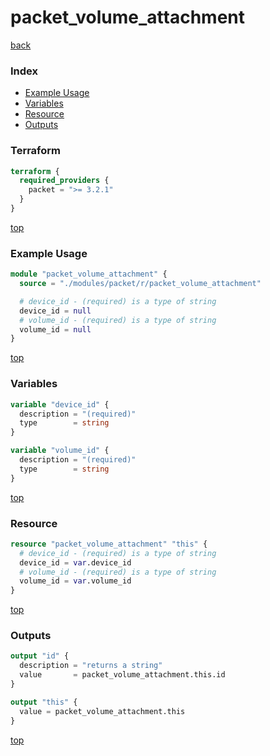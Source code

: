 # packet_volume_attachment

[back](../packet.md)

### Index

- [Example Usage](#example-usage)
- [Variables](#variables)
- [Resource](#resource)
- [Outputs](#outputs)

### Terraform

```terraform
terraform {
  required_providers {
    packet = ">= 3.2.1"
  }
}
```

[top](#index)

### Example Usage

```terraform
module "packet_volume_attachment" {
  source = "./modules/packet/r/packet_volume_attachment"

  # device_id - (required) is a type of string
  device_id = null
  # volume_id - (required) is a type of string
  volume_id = null
}
```

[top](#index)

### Variables

```terraform
variable "device_id" {
  description = "(required)"
  type        = string
}

variable "volume_id" {
  description = "(required)"
  type        = string
}
```

[top](#index)

### Resource

```terraform
resource "packet_volume_attachment" "this" {
  # device_id - (required) is a type of string
  device_id = var.device_id
  # volume_id - (required) is a type of string
  volume_id = var.volume_id
}
```

[top](#index)

### Outputs

```terraform
output "id" {
  description = "returns a string"
  value       = packet_volume_attachment.this.id
}

output "this" {
  value = packet_volume_attachment.this
}
```

[top](#index)
